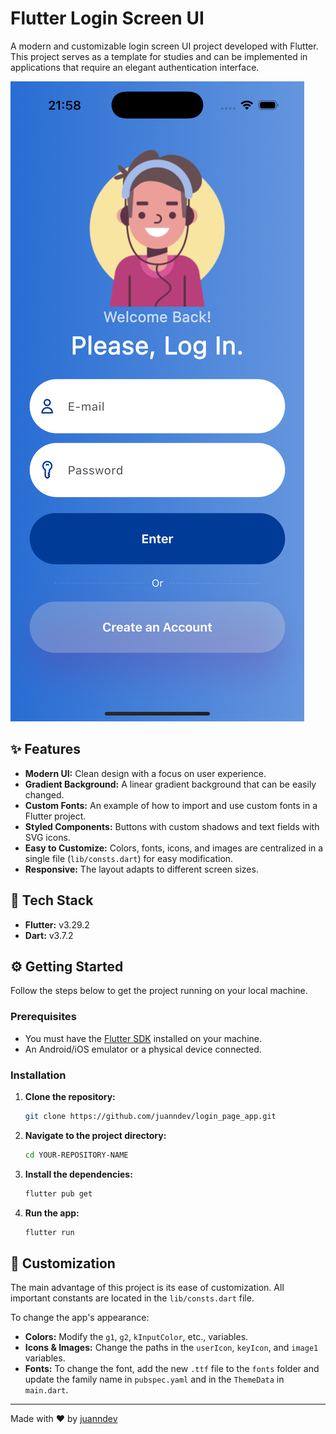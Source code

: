 # Flutter Login Screen UI

A modern and customizable login screen UI project developed with Flutter. This project serves as a template for studies and can be implemented in applications that require an elegant authentication interface.

![App Screenshot](./Screenshot.png)

## ✨ Features

- **Modern UI:** Clean design with a focus on user experience.
- **Gradient Background:** A linear gradient background that can be easily changed.
- **Custom Fonts:** An example of how to import and use custom fonts in a Flutter project.
- **Styled Components:** Buttons with custom shadows and text fields with SVG icons.
- **Easy to Customize:** Colors, fonts, icons, and images are centralized in a single file (`lib/consts.dart`) for easy modification.
- **Responsive:** The layout adapts to different screen sizes.

## 🚀 Tech Stack

- **Flutter:** v3.29.2
- **Dart:** v3.7.2

## ⚙️ Getting Started

Follow the steps below to get the project running on your local machine.

### Prerequisites

- You must have the [Flutter SDK](https://flutter.dev/docs/get-started/install) installed on your machine.
- An Android/iOS emulator or a physical device connected.

### Installation

1.  **Clone the repository:**
    ```sh
    git clone https://github.com/juanndev/login_page_app.git
    ```

2.  **Navigate to the project directory:**
    ```sh
    cd YOUR-REPOSITORY-NAME
    ```

3.  **Install the dependencies:**
    ```sh
    flutter pub get
    ```

4.  **Run the app:**
    ```sh
    flutter run
    ```

## 🎨 Customization

The main advantage of this project is its ease of customization. All important constants are located in the `lib/consts.dart` file.

To change the app's appearance:

- **Colors:** Modify the `g1`, `g2`, `kInputColor`, etc., variables.
- **Icons & Images:** Change the paths in the `userIcon`, `keyIcon`, and `image1` variables.
- **Fonts:** To change the font, add the new `.ttf` file to the `fonts` folder and update the family name in `pubspec.yaml` and in the `ThemeData` in `main.dart`.

---

Made with ❤️ by [juanndev](https://github.com/juanndev)